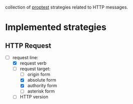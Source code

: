 collection of [proptest](https://docs.rs/proptest/latest/proptest/) strategies related to HTTP messages.

# Implemented strategies
## HTTP Request
* [ ] request line:
  * [X] request verb
  * [ ] request target:
    * [ ] origin form
    * [X] absolute form
    * [X] authority form
    * [ ] asterisk form
  * [ ] HTTP version
